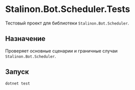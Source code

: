 # Stalinon.Bot.Scheduler.Tests

Тестовый проект для библиотеки `Stalinon.Bot.Scheduler`.

## Назначение
Проверяет основные сценарии и граничные случаи `Stalinon.Bot.Scheduler`.

## Запуск
```bash
dotnet test
```
